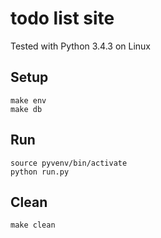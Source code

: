 # todo list site

Tested with Python 3.4.3 on Linux

## Setup

    make env
    make db

## Run

    source pyvenv/bin/activate
    python run.py

## Clean

    make clean